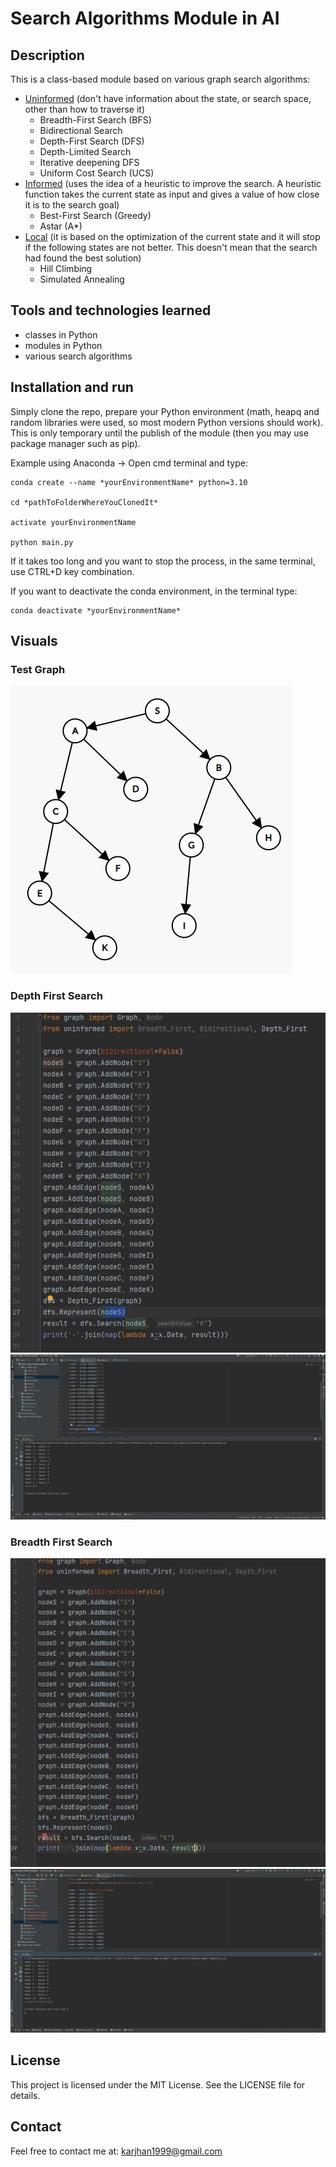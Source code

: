 # Search Algorithms Module in AI

## Description

This is a class-based module based on various graph search algorithms:
- <ins>Uninformed</ins> (don't have information about the state, or search space, other than how to traverse it)
  - Breadth-First Search (BFS)
  - Bidirectional Search
  - Depth-First Search (DFS)
  - Depth-Limited Search
  - Iterative deepening DFS
  - Uniform Cost Search (UCS)
- <ins>Informed</ins> (uses the idea of a heuristic to improve the search. A heuristic function takes the current state as input and gives a value of how close it is to the search goal)
  - Best-First Search (Greedy)
  - Astar (A*)
- <ins>Local</ins> (it is based on the optimization of the current state and it will stop if the following states are not better. This doesn't mean that the search had found the best solution)
  - Hill Climbing
  - Simulated Annealing

## Tools and technologies learned

- classes in Python
- modules in Python
- various search algorithms

## Installation and run

Simply clone the repo, prepare your Python environment (math, heapq and random libraries were used, so most modern Python versions 
should work). This is only temporary until the publish of the module (then you may use package manager such as pip).

Example using Anaconda -> Open cmd terminal and type:
```
conda create --name *yourEnvironmentName* python=3.10

cd *pathToFolderWhereYouClonedIt*

activate yourEnvironmentName

python main.py
```

If it takes too long and you want to stop the process, in the same terminal, use CTRL+D key combination.

If you want to deactivate the conda environment, in the terminal type:
```
conda deactivate *yourEnvironmentName*
```

## Visuals

### Test Graph
![SSTestGraph](screenshots%2FSSTestGraph.png)

### Depth First Search
![SSDepthFirstInput](screenshots%2FSSDepthFirstInput.png)
![SSDepthFirstResult](screenshots%2FSSDepthFirstResult.png)

### Breadth First Search
![SSBreadthFirstInput](screenshots%2FSSBreadthFirstInput.png)
![SSBreadthFirstResult](screenshots%2FSSBreadthFirstResult.png)

## License
This project is licensed under the MIT License. See the LICENSE file for details.

## Contact
Feel free to contact me at: karjhan1999@gmail.com